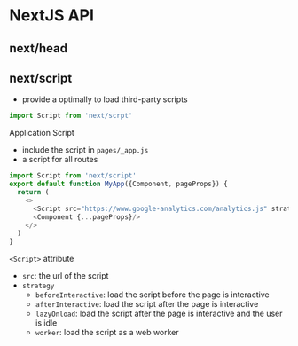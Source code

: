 # NextJS API

## next/head

## next/script

- provide a optimally to load third-party scripts

```js
import Script from 'next/scrpt'
```

Application Script

- include the script in `pages/_app.js`
- a script for all routes


```js
import Script from 'next/script'
export default function MyApp({Component, pageProps}) {
  return (
    <>
      <Script src="https://www.google-analytics.com/analytics.js" strategy="lazyOnload"/>
      <Component {...pageProps}/>
    </>
  )
}
```

`<Script>` attribute

- `src`: the url of the script
- `strategy`
  - `beforeInteractive`: load the script before the page is interactive
  - `afterInteractive`: load the script after the page is interactive
  - `lazyOnload`: load the script after the page is interactive and the user is idle
  - `worker`: load the script as a web worker

